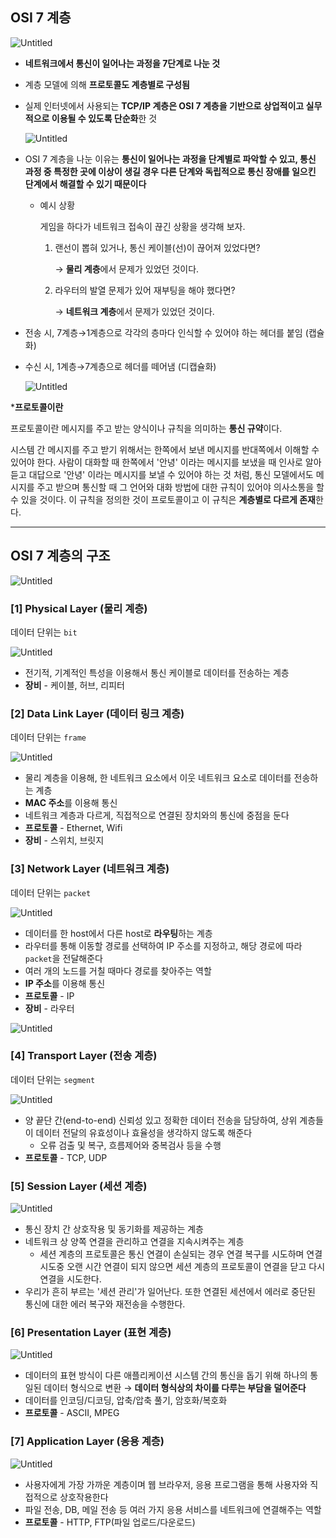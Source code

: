 ## OSI 7 계층

![Untitled](../yoojin/img/osi-7-layer_1.png)

- **네트워크에서 통신이 일어나는 과정을 7단계로 나눈 것**
- 계층 모델에 의해 **프로토콜도 계층별로 구성됨**
- 실제 인터넷에서 사용되는 **TCP/IP 계층은 OSI 7 계층을 기반으로 상업적이고 실무적으로 이용될 수 있도록 단순화**한 것
    
    ![Untitled](../yoojin/img/osi-7-layer_2.png)
    
- OSI 7 계층을 나눈 이유는 **통신이 일어나는 과정을 단계별로 파악할 수 있고, 통신 과정 중 특정한 곳에 이상이 생길 경우 다른 단계와 독립적으로 통신 장애를 일으킨 단계에서 해결할 수 있기 때문이다**
    - 예시 상황
        
        게임을 하다가 네트워크 접속이 끊긴 상황을 생각해 보자.
        
        1. 랜선이 뽑혀 있거나, 통신 케이블(선)이 끊어져 있었다면?
            
            → **물리 계층**에서 문제가 있었던 것이다.
            
        2. 라우터의 발열 문제가 있어 재부팅을 해야 했다면?
            
            → **네트워크 계층**에서 문제가 있었던 것이다.
            
- 전송 시, 7계층→1계층으로 각각의 층마다 인식할 수 있어야 하는 헤더를 붙임 (캡슐화)
- 수신 시, 1계층→7계층으로 헤더를 떼어냄 (디캡슐화)
    
    ![Untitled](../yoojin/img/osi-7-layer_3.png)
    

***프로토콜이란**

프로토콜이란 메시지를 주고 받는 양식이나 규칙을 의미하는 **통신 규약**이다.

시스템 간 메시지를 주고 받기 위해서는 한쪽에서 보낸 메시지를 반대쪽에서 이해할 수 있어야 한다. 사람이 대화할 때 한쪽에서 '안녕' 이라는 메시지를 보냈을 때 인사로 알아듣고 대답으로 '안녕' 이라는 메시지를 보낼 수 있어야 하는 것 처럼, 통신 모델에서도 메시지를 주고 받으며 통신할 때 그 언어와 대화 방법에 대한 규칙이 있어야 의사소통을 할 수 있을 것이다. 이 규칙을 정의한 것이 프로토콜이고 이 규칙은 **계층별로 다르게 존재**한다.

---

## OSI 7 계층의 구조

![Untitled](../yoojin/img/osi-7-layer_4.png)

### [1] Physical Layer (물리 계층)

데이터 단위는 `bit`

![Untitled](../yoojin/img/osi-7-layer_5.png)

- 전기적, 기계적인 특성을 이용해서 통신 케이블로 데이터를 전송하는 계층
- **장비** - 케이블, 허브, 리피터

### [2] Data Link Layer (데이터 링크 계층)

데이터 단위는 `frame`

![Untitled](../yoojin/img/osi-7-layer_6.png)

- 물리 계층을 이용해, 한 네트워크 요소에서 이웃 네트워크 요소로 데이터를 전송하는 계층
- **MAC 주소**를 이용해 통신
- 네트워크 계층과 다르게, 직접적으로 연결된 장치와의 통신에 중점을 둔다
- **프로토콜** - Ethernet, Wifi
- **장비** - 스위치, 브릿지

### [3] Network Layer (네트워크 계층)

데이터 단위는 `packet`

![Untitled](../yoojin/img/osi-7-layer_7.png)

- 데이터를 한 host에서 다른 host로 **라우팅**하는 계층
- 라우터를 통해 이동할 경로를 선택하여 IP 주소를 지정하고, 해당 경로에 따라 `packet`을 전달해준다
- 여러 개의 노드를 거칠 때마다 경로를 찾아주는 역할
- **IP 주소**를 이용해 통신
- **프로토콜** - IP
- **장비** - 라우터

![Untitled](../yoojin/img/osi-7-layer_8.png)

### [4] Transport Layer (전송 계층)

데이터 단위는 `segment`

![Untitled](../yoojin/img/osi-7-layer_9.png)

- 양 끝단 간(end-to-end) 신뢰성 있고 정확한 데이터 전송을 담당하여, 상위 계층들이 데이터 전달의 유효성이나 효율성을 생각하지 않도록 해준다
    - 오류 검출 및 복구, 흐름제어와 중복검사 등을 수행
- **프로토콜** - TCP, UDP

### [5] Session Layer (세션 계층)

![Untitled](../yoojin/img/osi-7-layer_10.png)

- 통신 장치 간 상호작용 및 동기화를 제공하는 계층
- 네트워크 상 양쪽 연결을 관리하고 연결을 지속시켜주는 계층
    - 세션 계층의 프로토콜은 통신 연결이 손실되는 경우 연결 복구를 시도하며 연결 시도중 오랜 시간 연결이 되지 않으면 세션 계층의 프로토콜이 연결을 닫고 다시 연결을 시도한다.
- 우리가 흔히 부르는 '세션 관리'가 일어난다. 또한 연결된 세션에서 에러로 중단된 통신에 대한 에러 복구와 재전송을 수행한다.

### [6] Presentation Layer (표현 계층)

![Untitled](../yoojin/img/osi-7-layer_11.png)

- 데이터의 표현 방식이 다른 애플리케이션 시스템 간의 통신을 돕기 위해 하나의 통일된 데이터 형식으로 변환 → **데이터 형식상의 차이를 다루는 부담을 덜어준다**
- 데이터를 인코딩/디코딩, 압축/압축 풀기, 암호화/복호화
- **프로토콜** - ASCII, MPEG

### [7] Application Layer (응용 계층)

![Untitled](../yoojin/img/osi-7-layer_12.png)

- 사용자에게 가장 가까운 계층이며 웹 브라우저, 응용 프로그램을 통해 사용자와 직접적으로 상호작용한다
- 파일 전송, DB, 메일 전송 등 여러 가지 응용 서비스를 네트워크에 연결해주는 역할
- **프로토콜** - HTTP, FTP(파일 업로드/다운로드)